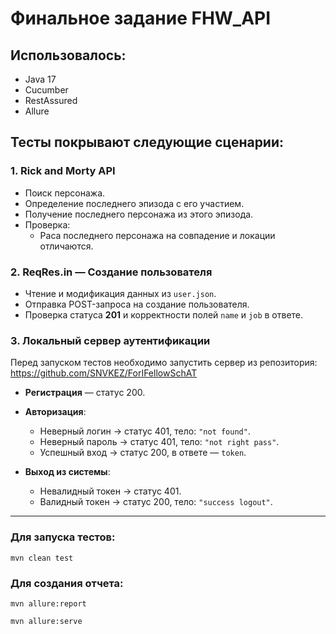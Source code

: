 # Финальное задание FHW_API

## Использовалось:

- Java 17
- Cucumber
- RestAssured
- Allure

## Тесты покрывают следующие сценарии:

### 1. Rick and Morty API

- Поиск персонажа.
- Определение последнего эпизода с его участием.
- Получение последнего персонажа из этого эпизода.
- Проверка:
    - Раса последнего персонажа на совпадение и локации отличаются.

### 2. ReqRes.in — Создание пользователя

- Чтение и модификация данных из `user.json`.
- Отправка POST-запроса на создание пользователя.
- Проверка статуса **201** и корректности полей `name` и `job` в ответе.

### 3. Локальный сервер аутентификации

Перед запуском тестов необходимо запустить сервер из репозитория:  
https://github.com/SNVKEZ/ForIFellowSchAT

- **Регистрация** — статус 200.

- **Авторизация**:
    - Неверный логин → статус 401, тело: `"not found"`.
    - Неверный пароль → статус 401, тело: `"not right pass"`.
    - Успешный вход → статус 200, в ответе — `token`.

- **Выход из системы**:
    - Невалидный токен → статус 401.
    - Валидный токен → статус 200, тело: `"success logout"`.

---

### Для запуска тестов:

`mvn clean test`

### Для создания отчета:

`mvn allure:report`

`mvn allure:serve`